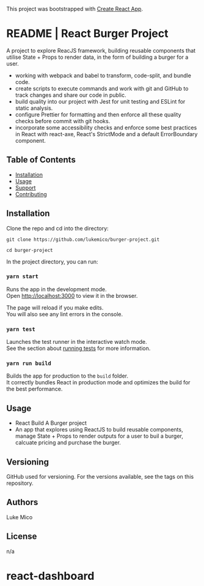 This project was bootstrapped with [Create React App](https://github.com/facebook/create-react-app).

# README | React Burger Project

A project to explore ReacJS framework, building reusable components that utilise State + Props to render data, in the form of building a burger for a user.

- working with webpack and babel to transform, code-split, and bundle code.
- create scripts to execute commands and work with git and GitHub to track changes and share our code in public.
- build quality into our project with Jest for unit testing and ESLint for static analysis.
- configure Prettier for formatting and then enforce all these quality checks before commit with git hooks.
- incorporate some accessibility checks and enforce some best practices in React with react-axe, React's StrictMode and a default ErrorBoundary component.

## Table of Contents

- [Installation](#installation)
- [Usage](#usage)
- [Support](#support)
- [Contributing](#contributing)

## Installation

Clone the repo and cd into the directory:

```
git clone https://github.com/lukemico/burger-project.git

cd burger-project
```

In the project directory, you can run:

### `yarn start`

Runs the app in the development mode.<br>
Open [http://localhost:3000](http://localhost:3000) to view it in the browser.

The page will reload if you make edits.<br>
You will also see any lint errors in the console.

### `yarn test`

Launches the test runner in the interactive watch mode.<br>
See the section about [running tests](https://facebook.github.io/create-react-app/docs/running-tests) for more information.

### `yarn run build`

Builds the app for production to the `build` folder.<br>
It correctly bundles React in production mode and optimizes the build for the best performance.

## Usage

- React Build A Burger project
- An app that explores using ReactJS to build reusable components, manage State + Props to render outputs for a user to buil a burger, calcuate pricing and purchase the burger.

## Versioning

GitHub used for versioning. For the versions available, see the tags on this repository.

## Authors

Luke Mico

## License

n/a
# react-dashboard
